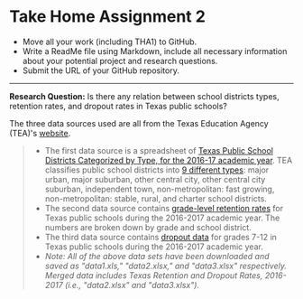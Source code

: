# **Take Home Assignment 2**
- Move all your work (including THA1) to GitHub.
- Write a ReadMe file using Markdown, include all necessary information about your potential project and research questions.
- Submit the URL of your GitHub repository.
---

**Research Question:** Is there any relation between school districts types, retention rates, and dropout rates in Texas public schools?

The three data sources used are all from the Texas Education Agency (TEA)'s [website](https://tea.texas/gov/).
> - The first data source is a spreadsheet of [Texas Public School Districts Categorized by Type, for the 2016-17 academic year](https://tea.texas.gov/acctres/analyze/1617/district1617.html). TEA classifies public school districts into [9 different types](https://tea.texas.gov/acctres/analyze/1617/level.html): major urban, major suburban, other central city, other central city suburban, independent town, non-metropolitan: fast growing, non-metropolitan: stable, rural, and charter school districts.
> - The second data source contains [grade-level retention rates](https://tea.texas.gov/acctres/retention/1617/level.html) for Texas public schools during the 2016-2017 academic year. The numbers are broken down by grade and school district.
> - The third data source contains [dropout data](https://tea.texas.gov/acctres/drop_annual/1617/level.html) for grades 7-12 in Texas public schools during the 2016-2017 academic year.
> - *Note: All of the above data sets have been downloaded and saved as "data1.xls," "data2.xlsx," and "data3.xlsx" respectively. Merged data includes Texas Retention and Dropout Rates, 2016-2017 (i.e., "data2.xlsx" and "data3.xlsx").*
